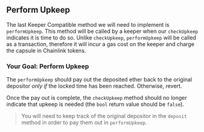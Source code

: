 ## Perform Upkeep

The last Keeper Compatible method we will need to implement is `performUpkeep`. This method will be called by a keeper when our `checkUpkeep` indicates it is time to do so. Unlike `checkUpkeep`, `performUpkeep` will be called as a transaction, therefore it will incur a gas cost on the keeper and charge the capsule in Chainlink tokens.

### <emoji id="checkered_flag" /> Your Goal: Perform Upkeep

The `performUpkeep` should pay out the deposited ether back to the original depositor _only if_ the locked time has been reached. Otherwise, revert.

Once the pay out is complete, the `checkUpkeep` method should no longer indicate that upkeep is needed (the `bool` return value should be `false`).

> <emoji id="thinking_face" /> You will need to keep track of the original depositor in the `deposit` method in order to pay them out in `performUpkeep`.

